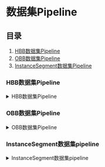 <!--
 * @Author: 孙家辉 sunjiahui@boton-tech.com
 * @Date: 2023-11-09 00:33:09
 * @LastEditors: 孙家辉 sunjiahui@boton-tech.com
 * @LastEditTime: 2025-01-23 06:07:51
 * @Description: 
-->
# 数据集Pipeline

## 目录

1. [HBB数据集Pipeline](#hbb数据集pipeline)
2. [OBB数据集Pipeline](#obb数据集pipeline)
3. [InstanceSegment数据集Pipeline](#instancesegment数据集pipeline)

### HBB数据集Pipeline

<details>
<summary>HBB数据集Pipeline</summary>

#### 整体流程案例可以参考[hbb_create_example.sh](../examples/hbb_create_example.sh)，以下为详细解释。

#### 1. 标注数据集

根据标注规范，使用`X-AnyLabeling`工具标注，导出的数据集为voc格式，请确保数据集文件结构为：
```
dataset
├─ images
│    ├─ 1.jpg
│    ├─ 2.jpg
│    ├─ 3.jpg
│    ├─ ...
│    └─ 1000.jpg
└─ Annotations
    ├─ 1.xml
    ├─ 2.xml
    ├─ 3.xml
    ├─ ...
    └─ 1000.xml
```

#### 2. voc2yolo

使用[voc2yolo.py](./voc2yolo.py)将voc数据集转为yolo格式：
```
python dataset_utils/voc2yolo.py \
    --voc-label-list ${voc_label_list} \
    --xml-dir ${voc_anno_dir}
```
参数说明：
* voc-label-list: 数据集的类别txt文件，每行一个类别，顺序和定义保持一致。
* xml-dir: 存放voc标签的路径。

eg. 数据集有`person`,`car`,`trunk`三类(标签id分别为0,1,2)，那么 voc_label_list 的文件应该为：
```
person
car
trunk
```

最后生成txt格式的yolo标签，会默认保存在`/dataset/labels`，即voc标签同级目录下的`labels`文件夹，现在数据集文件结构为：
```
dataset
├─ images
│    ├─ 1.jpg
│    ├─ 2.jpg
│    ├─ 3.jpg
│    ├─ ...
│    └─ 1000.jpg
├─ labels
│    ├─ 1.txt
│    ├─ 2.txt
│    ├─ 3.txt
│    ├─ ...
│    └─ 1000.txt
└─ Annotations
    ├─ 1.xml
    ├─ 2.xml
    ├─ 3.xml
    ├─ ...
    └─ 1000.xml
```

#### 3. 划分训练集和验证集

使用[create_voc.py](./create_voc.py)划分训练集和验证集：
```
python dataset_utils/create_voc.py \
    --img_dir ${img_dir} \
    --voc_anno_dir  ${voc_anno_dir} \
    --voc_anno_list ${voc_anno_list} \
    --train_proportion 0.9
```
参数说明：
* --img_dir: 图像路径，用于划分yolo格式的训练集和验证集时，在图像名前加上绝对路径
* --voc_anno_dir: 存放voc标签的路径，和步骤2中的`--xml-dir`相同
* --voc_ann_list: 存放划分训练集和验证集文件的路径
* --train_proportion: 训练集占图像的比例

假设`--voc_anno_list /dataset/trainval`，该步骤完成，数据集文件结构为（在`/dataset/trainval`文件夹中新增了训练集和验证集的划分）：
```
dataset
├─ images
│    ├─ 1.jpg
│    ├─ 2.jpg
│    ├─ 3.jpg
│    ├─ ...
│    └─ 1000.jpg
├─ labels
│    ├─ 1.txt
│    ├─ 2.txt
│    ├─ 3.txt
│    ├─ ...
│    └─ 1000.txt
├─ trainval
│    ├─ train.txt
│    ├─ train_stem_.txt
│    ├─ val.txt
│    └─ val_stem.txt
└─ Annotations
    ├─ 1.xml
    ├─ 2.xml
    ├─ 3.xml
    ├─ ...
    └─ 1000.xml
```
`train.txt`和`val.txt`是yolo格式的训练集和验证集划分，文件中是图片的绝对路径；`train_stem.txt`和`val_stem.txt`只有不包含路径和文件后缀的文件名，在转coco标签时会用到。

#### 4. voc2coco

如果无需coco格式的标签，可以跳过此步骤。

创建数据集的类别文件（每行保存一个类别名称，以txt文件保存）后，使用[x2coco.py](./x2coco.py)将voc转为coco：

```
python dataset_utils/x2coco.py \
    --dataset_type voc \
    --voc_anno_dir ${voc_anno_dir} \
    --voc_anno_list ${voc_anno_list}/train_stem.txt \
    --voc_label_list ${voc_label_list} \
    --output_dir ${voc_anno_list} \
    --voc_out_name train.json

python dataset_utils/x2coco.py \
    --dataset_type voc \
    --voc_anno_dir ${voc_anno_dir} \
    --voc_anno_list ${voc_anno_list}/val_stem.txt \
    --voc_label_list ${voc_label_list} \
    --output_dir ${voc_anno_list} \
    --voc_out_name val.json
```
参数说明：
* --voc_anno_dir: 存放voc标签的路径
* --voc_anno_list: 仅包含文件名(不含文件后缀)的txt文件
* --voc_label_list: 数据集的类别文件，每行保存一个类别名称，以txt文件保存
* --output_dir: 存放划分训练集和验证集文件的路径
* --voc_out_name

假设`--output_dir /dataset/trainval`，`--voc_label_list /dataset/label_list.txt`，该步骤完成，数据集文件结构为（在`/dataset/trainval`文件夹中新增了coco格式的训练集和验证集）：
```
dataset
├─ images
│    ├─ 1.jpg
│    ├─ 2.jpg
│    ├─ 3.jpg
│    ├─ ...
│    └─ 1000.jpg
├─ labels
│    ├─ 1.txt
│    ├─ 2.txt
│    ├─ 3.txt
│    ├─ ...
│    └─ 1000.txt
├─ trainval
│    ├─ label_list.txt
│    ├─ train.json
│    ├─ train.txt
│    ├─ train_stem_.txt
│    ├─ val.json
│    ├─ val.txt
│    └─ val_stem.txt
└─ Annotations
    ├─ 1.xml
    ├─ 2.xml
    ├─ 3.xml
    ├─ ...
    └─ 1000.xml
```

coco格式的训练集和验证集会以`train.json`和`val.json`保存。

#### 5. visualize

如果按照以上步骤生成了数据集，可以使用`Visualizer`可视化数据集。具体教程可参考[examples](../dataset_utils_example.ipynb)。

#### 6. 生成符合规则的Ground Truths

运行[voc2xyxy.py](./voc2xyxy.py)获得当前验证集的Ground Truths：
```
python dataset_utils/voc2xyxy.py \
    --voc-label-list ${voc_label_list} \
    --xml-dir ${voc_anno_dir} \
    --val-list ${voc_ann_list}/val_stem.txt
```
参数说明：
* voc-label-list: 数据集的类别txt文件，每行一个类别，顺序和定义保持一致。
* xml-dir: 存放voc标签的路径
* val-list: 仅包含验证集图片名(不含文件后缀)的txt文件，即步骤3中生成的`val_stem.txt`

该步骤完成，会生成`gts`文件夹保存验证集的Ground Truths(cls,x1,y1,x2,y2)，数据集文件结构为：

```
dataset
├─ gts
│    ├─ 5.txt
│    ├─ 8.txt
│    ├─ 10.txt
│    ├─ ...
│    └─ 1000.txt
├─ images
│    ├─ 1.jpg
│    ├─ 2.jpg
│    ├─ 3.jpg
│    ├─ ...
│    └─ 1000.jpg
├─ labels
│    ├─ 1.txt
│    ├─ 2.txt
│    ├─ 3.txt
│    ├─ ...
│    └─ 1000.txt
├─ trainval
│    ├─ label_list.txt
│    ├─ train.json
│    ├─ train.txt
│    ├─ train_stem_.txt
│    ├─ val.json
│    ├─ val.txt
│    └─ val_stem.txt
└─ Annotations
    ├─ 1.xml
    ├─ 2.xml
    ├─ 3.xml
    ├─ ...
    └─ 1000.xml
```

#### 7. calculate metrics

使用`DetValidator`计算验证集精度：
```
from dataset_utils import DetValidator
detval = DetValidator(
    pred_path="/lorenzo/bt_repo/ultralytics/runs/hwir/cls2_20231107_1floor_val/labels",  # 预测结果文件夹路径，默认conf_thresh=0.45,nms_thresh=0.65
    gt_path="/data/bt/hw_multi/raw/ir/1floor/20231020_1floor/gts",  # 真值文件夹路径
    val_list_path="/data/bt/hw_multi/raw/ir/1floor/20231020_1floor/trainval/v0.1/val.txt",  # 预测的图像文件名列表文件路径
    names={0:'SL', 1:'MS'}  # 类别字典
)
detval.cal_metrics()
```

精度计算具体可参考[examples](../dataset_utils_example.ipynb)。

</details>


### OBB数据集Pipeline

<details>
<summary>OBB数据集Pipeline</summary>

#### 整体流程案例可以参考[obb_create_example.sh](../examples/obb_create_example.sh)，以下为详细解释。

#### 1. 标注数据集

用标注工具标注OBB标注框，并导出为[DOTA格式](https://docs.ultralytics.com/datasets/obb/dota-v2/)

标注完后，目录结构如下：

```
dataset
├─ images
│    ├─ 1.jpg
│    ├─ 2.jpg
│    ├─ 3.jpg
│    ├─ ...
│    └─ 1000.jpg
└─ labelTxt
    ├─ 1.txt
    ├─ 2.txt
    ├─ 3.txt
    ├─ ...
    └─ 1000.txt
```

#### 2. 划分训练、验证和测试集

使用[split_dota.py](./split_dota.py)划分训练集、验证集和测试集：

```
python dataset_utils/split_dota.py \
    --data ${root_dir} \
    --ratio 0.8 0.2 0
```

参数说明：
* --data: 数据集根目录
* --ratio: 训练集、验证集和测试集的比例

执行完后，目录结构为，train_original和val_original分别存放着DOTA格式的标签：

```
dataset
├── images
│   ├── train
│   └── val
└── labels
    ├── train_original
    └── val_original
```

#### 3. DOTA2YOLOBB

使用[dota2yolobb.py](./dota2yolobb.py)将DOTA格式标签转为YOLO-OBB格式：

```
python dataset_utils/dota2yolobb.py \
    ${label_list} \
    --data ${root_dir}
```

参数说明：
* label_list: 数据集类别txt文件，每行一个类别，顺序和定义保持一致。
* --data: 数据集根目录

执行完后，目录结构为，train和val分别存放着YOLO-OBB格式的标签：

```
dataset
├── images
│   ├── train
│   └── val
└── labels
    ├── train
    ├── train_original
    ├── val
    └── val_original
```

#### 4. calculate metrics

使用`OBBValidator`计算验证集精度：
```
from dataset_utils import OBBValidator
obbval = OBBValidator(
        pred_path="/lorenzo/bt_repo/ultralytics/runs/hw_obb/model8_b32s-obb_20241114_cls2_hw_obb_v0.1/detect/labels/output",
        gt_path="/data/bt/hw_obb/20241114/labels/val_original",
        val_list_path="/data/bt/hw_obb/20241114/val.txt",
        names={0:'SL', 1:'MS'}) 
obbval.cal_metrics()
```

其中：
* pred_path是推理时每张图片对应保存的预测标签，格式为 `[x_center, y_center, w, h, radian, conf, cls]`。
如果直接使用ultralytic库保存验证结果，需更改*ultralytics/engine/results.py*中*Results*类中的*save_txt*函数：
    ```
    def save_txt(self, txt_file, save_conf=False):
        """
        Save detection results to a text file.

        Args:
            txt_file (str | Path): Path to the output text file.
            save_conf (bool): Whether to include confidence scores in the output.

        Returns:
            (str): Path to the saved text file.

        Examples:
            >>> from ultralytics import YOLO
            >>> model = YOLO("yolo11n.pt")
            >>> results = model("path/to/image.jpg")
            >>> for result in results:
            ...     result.save_txt("output.txt")

        Notes:
            - The file will contain one line per detection or classification with the following structure:
                - For detections: `class confidence x_center y_center width height`
                - For classifications: `confidence class_name`
                - For masks and keypoints, the specific formats will vary accordingly.
            - The function will create the output directory if it does not exist.
            - If save_conf is False, the confidence scores will be excluded from the output.
            - Existing contents of the file will not be overwritten; new results will be appended.
        """
        is_obb = self.obb is not None
        boxes = self.obb if is_obb else self.boxes
        masks = self.masks
        probs = self.probs
        kpts = self.keypoints
        texts = []
        if probs is not None:
            # Classify
            [texts.append(f"{probs.data[j]:.2f} {self.names[j]}") for j in probs.top5]
        elif boxes:
            # Detect/segment/pose
            for j, d in enumerate(boxes):
                #! original ultralytics code
                # c, conf, id = int(d.cls), float(d.conf), None if d.id is None else int(d.id.item())
                # line = (c, *(d.xyxyxyxyn.view(-1) if is_obb else d.xywhn.view(-1)))
                # if masks:
                #     seg = masks[j].xyn[0].copy().reshape(-1)  # reversed mask.xyn, (n,2) to (n*2)
                #     line = (c, *seg)
                # if kpts is not None:
                #     kpt = torch.cat((kpts[j].xyn, kpts[j].conf[..., None]), 2) if kpts[j].has_visible else kpts[j].xyn
                #     line += (*kpt.reshape(-1).tolist(),)
                # line += (conf,) * save_conf + (() if id is None else (id,))
                # texts.append(("%g " * len(line)).rstrip() % line)

                #! new code, save val label format: x1, y1, x2, y2, conf, cls, id, x1, y1, x2, y2, conf, cls, id, ...
                c = int(d.cls)
                conf = float(d.conf)
                id = None if d.id is None else int(d.id.item())
                # Convert to xyxy format
                if is_obb:
                    # coords = d.xyxyxyxyn.view(-1)
                    coords = d.xywhr.view(-1)
                else:
                    coords = d.xyxy.view(-1)  # Use xyxy format directly
                # Construct line in the format: xyxy, conf, class
                if save_conf:
                    line = (*coords, conf, c)
                else:
                    line = (*coords, c)
                if masks:
                    seg = masks[j].xyn[0].copy().reshape(-1)  # reversed mask.xyn, (n,2) to (n*2)
                    line = (*seg, conf, c)
                if kpts is not None:
                    kpt = torch.cat((kpts[j].xyn, kpts[j].conf[..., None]), 2) if kpts[j].has_visible else kpts[j].xyn
                    line += (*kpt.reshape(-1).tolist(),)
                if id is not None:
                    line += (id,)

                # Convert line to text format and append to texts
                texts.append(("%g " * len(line)).rstrip() % line)

        if texts:
            Path(txt_file).parent.mkdir(parents=True, exist_ok=True)  # make directory
            with open(txt_file, "a") as f:
                f.writelines(text + "\n" for text in texts)
    ```
* gt_path是标注数据集时，导出的DOTA格式标签，格式为 `[x1, y1, x2, y2, x3, y3, x4, y4, cls_name]`，验证集gts在`labels/val_original`路径下。
* val_list_path是验证集的图片路径，可以用shell脚本 `find "/data/images/val" -type f \( -iname "*.jpg" -o -iname "*.jpeg" -o -iname "*.png" \) > "/data/val.txt"`生成。
* names是类别映射。

</details>

### InstanceSegment数据集pipeline

<details>
<summary>InstanceSegment数据集pipeline</summary>

#### 1. 标注数据集

用标注工具标注多边形框，并导出为YOLO实例分割格式。

标注完后，目录结构如下：
```
dataset
├─ images
│    ├─ 1.jpg
│    ├─ 2.jpg
│    ├─ 3.jpg
│    ├─ ...
│    └─ 1000.jpg
└─ labels
    ├─ 1.txt
    ├─ 2.txt
    ├─ 3.txt
    ├─ ...
    └─ 1000.txt
```

#### 2. 划分训练、验证和测试集

可以参考[split_yolo.py](./split_yolo.py)划分训练集、验证集和测试集。

#### 3. 精度计算

先使用bt_alg_api项目中yoloseg的test-precious计算并保存每张验证集图片的预测结果，每张图片都会有一个同名`txt`文件保存bbox信息，以及一个同名`bin`文件保存mask信息。

参考代码：
```
names = {}
for i in range(80):
    names[i] = str(i)
root_path = "/data/Datasets/public/coco_instanceseg"
root_path = "/data/Datasets/public/coco_instanceseg/mini-test"
segval = SegmentValidator(
    pred_path="/data/Datasets/public/coco_instanceseg/mini-test/images/output",
    gt_path=f"{root_path}/labels",
    val_list_path=f"{root_path}/val.txt",
    names=names)
segval.cal_metrics()
```

* pred_path: test-precious保存的预测结果。
* gt_path: 标注数据集时，导出的YOLO格式标签。
* val_list_path: 验证集图片路径，一定要是绝对路径。
* names: 类别映射。

</details>
